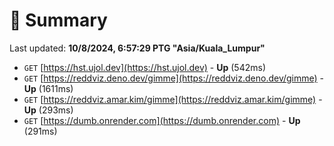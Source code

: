 # 📖 Summary
Last updated: **10/8/2024, 6:57:29 PTG "Asia/Kuala_Lumpur"**

- `GET` [https://hst.ujol.dev](https://hst.ujol.dev) - **Up** (542ms)
- `GET` [https://reddviz.deno.dev/gimme](https://reddviz.deno.dev/gimme) - **Up** (1611ms)
- `GET` [https://reddviz.amar.kim/gimme](https://reddviz.amar.kim/gimme) - **Up** (293ms)
- `GET` [https://dumb.onrender.com](https://dumb.onrender.com) - **Up** (291ms)
